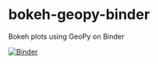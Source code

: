 # bokeh-geopy-binder

Bokeh plots using GeoPy on Binder

[![Binder](http://mybinder.org/badge.svg)](http://mybinder.org/repo/tonyfast/bokeh-geopy-binder)
